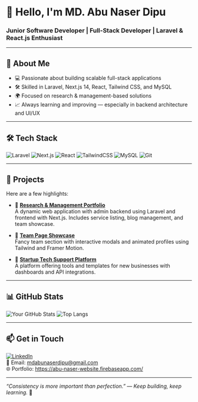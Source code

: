 # 👋 Hello, I'm MD. Abu Naser Dipu  
### Junior Software Developer | Full-Stack Developer | Laravel & React.js Enthusiast

---

## 🧠 About Me
- 💻 Passionate about building scalable full-stack applications
- 🛠️ Skilled in Laravel, Next.js 14, React, Tailwind CSS, and MySQL
- 🌍 Focused on research & management-based solutions
- 📈 Always learning and improving — especially in backend architecture and UI/UX

---

## 🛠️ Tech Stack
![Laravel](https://img.shields.io/badge/Laravel-F55247?style=for-the-badge&logo=laravel&logoColor=white)
![Next.js](https://img.shields.io/badge/Next.js-000000?style=for-the-badge&logo=nextdotjs&logoColor=white)
![React](https://img.shields.io/badge/React-20232A?style=for-the-badge&logo=react&logoColor=61DAFB)
![TailwindCSS](https://img.shields.io/badge/TailwindCSS-06B6D4?style=for-the-badge&logo=tailwindcss&logoColor=white)
![MySQL](https://img.shields.io/badge/MySQL-00758F?style=for-the-badge&logo=mysql&logoColor=white)
![Git](https://img.shields.io/badge/Git-F05032?style=for-the-badge&logo=git&logoColor=white)

---

## 🚀 Projects
Here are a few highlights:

- 🔹 **[Research & Management Portfolio](https://github.com/abunaserdipu/portfolio-project)**  
  A dynamic web application with admin backend using Laravel and frontend with Next.js. Includes service listing, blog management, and team showcase.

- 🔹 **[Team Page Showcase](https://github.com/abunaserdipu/team-showcase)**  
  Fancy team section with interactive modals and animated profiles using Tailwind and Framer Motion.

- 🔹 **[Startup Tech Support Platform](https://github.com/abunaserdipu/startup-support)**  
  A platform offering tools and templates for new businesses with dashboards and API integrations.

---

## 📊 GitHub Stats

![Your GitHub Stats](https://github-readme-stats.vercel.app/api?username=abunaserdipu&show_icons=true&theme=tokyonight)
![Top Langs](https://github-readme-stats.vercel.app/api/top-langs/?username=abunaserdipu&layout=compact&theme=tokyonight)

---

## 📫 Get in Touch

[![LinkedIn](https://img.shields.io/badge/LinkedIn-0077B5?style=flat-square&logo=linkedin&logoColor=white)](https://linkedin.com/in/abunaserdipu)  
📧 Email: mdabunaserdipu@gmail.com  
🌐 Portfolio: https://abu-naser-website.firebaseapp.com/

---

*“Consistency is more important than perfection.” — Keep building, keep learning.* 🚀
